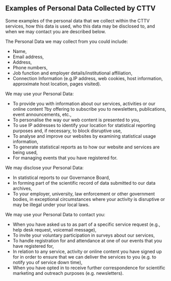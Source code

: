## Examples of Personal Data Collected by CTTV

Some examples of the personal data that we collect within the CTTV services, how this data is used, who this data may be disclosed to,
and when we may contact you are described below.

The Personal Data we may collect from you could include:
  * Name,
  * Email address,
  * Address,
  * Phone numbers,
  * Job function and employer details/institutional affiliation,
  * Connection Information (e.g.IP address, web cookies, host information, approximate host location, pages visited).

We may use your Personal Data:
  * To provide you with information about our services, activities or our online content ?by offering to subscribe you to newsletters,
  publications, event announcements, etc.,
  * To personalise the way our web content is presented to you,
  * To use IP addresses to identify your location for statistical reporting purposes and, if necessary, to block disruptive use,
  * To analyse and improve our websites by examining statistical usage information,
  * To generate statistical reports as to how our website and services are being used,
  * For managing events that you have registered for.

We may disclose your Personal Data:

  * In statistical reports to our Governance Board,
  * In forming part of the scientific record of data submitted to our data archives,
  * To your employer, university, law enforcement or other government bodies, in exceptional circumstances where your activity
  is disruptive or may be illegal under your local laws.

We may use your Personal Data to contact you:
  * When you have asked us to as part of a specific service request (e.g., help desk request, voicemail message),
  * To invite your voluntary participation in surveys about our services,
  * To handle registration for and attendance at one of our events that you have registered for,
  * In relation to any service, activity or online content you have signed up for in order to ensure that we can deliver the
  services to you (e.g. to notify you of service down time),
  * When you have opted in to receive further correspondence for scientific marketing and outreach purposes (e.g. newsletters).
